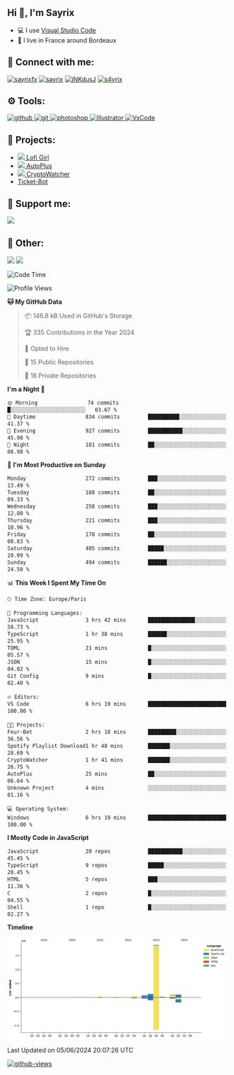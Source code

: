 ## Hi 👋, I'm Sayrix

- 💻 I use [Visual Studio Code](https://code.visualstudio.com/)
- 🥖 I live in France around Bordeaux

## 🔗 Connect with me:
<p align="left">
<a href="https://twitter.com/SayrixFX"><img src="https://i.imgur.com/zVwbWwf.png" alt="sayrixfx" width="37" height="37" /></a> 
<a href="https://www.youtube.com/c/sayrix"><img src="https://i.imgur.com/qZBU7AO.png" alt="sayrix" width="37"  height="37" /></a> 
<a href="https://discord.gg/VasYV6MEJy"><img src="https://i.imgur.com/nsVOefF.png" alt="jNKdusJ" width="37" height="37" /></a>
<a href="https://www.twitch.tv/s4yrix"><img src="https://i.imgur.com/0pAkilW.png" alt="s4yrix" width="37" height="37" /></a>
</p>

## ⚙️ Tools:
<p align="left"> <a href="https://github.com/" target="_blank"> <img src="https://raw.githubusercontent.com/coderjojo/coderjojo/master/img/github.svg" alt="github" width="40" height="40"/> </a> <a href="https://git-scm.com/" target="_blank"> <img src="https://www.vectorlogo.zone/logos/git-scm/git-scm-icon.svg" alt="git" width="40" height="40"/> </a> <a href="https://www.photoshop.com/en" target="_blank"> <img src="https://upload.wikimedia.org/wikipedia/commons/a/af/Adobe_Photoshop_CC_icon.svg" alt="photoshop" width="40" height="40"/> </a> <a href="https://www.adobe.com/in/products/illustrator.html" target="_blank"> <img src="https://upload.wikimedia.org/wikipedia/commons/f/fb/Adobe_Illustrator_CC_icon.svg" alt="illustrator" width="40" height="40"/> </a> <a href="https://code.visualstudio.com/" target="_blank"> <img src="https://dashboard.snapcraft.io/site_media/appmedia/2019/05/code512.png" alt="VsCode" width="40" height="40"/> </a></p>

## 🚩 Projects:
- [<img src="https://cdn.discordapp.com/avatars/634818840542445580/a5ae14a23cdea7df6baa460efb42258b.png" width="24"/> Lofi Girl](https://top.gg/bot/634818840542445580)
- [<img src="https://autoplus.gg/autoplus.png" width="24"/> AutoPlus](https://autoplus.gg)
- [<img src="https://cdn.discordapp.com/avatars/956586999102472222/1f31a078427e78086c174921237ced67.png" width="24"/> CryptoWatcher](https://top.gg/bot/956586999102472222)
- [Ticket-Bot](https://github.com/Sayrix/ticket-bot)

## 💎 Support me:
[![](https://img.shields.io/static/v1?label=Sponsor&message=%E2%9D%A4&logo=GitHub&color=%23fe8e86)](https://github.com/sponsors/Sayrix)

## 📜 Other:

<img src="https://lanyard-profile-readme.vercel.app/api/629031362351071252">
<img src="https://wakatime.com/share/@4ef41966-e667-4bdc-aadd-0cff917ea09f/5faa1530-7b5c-4201-873c-ff918f5d4d0c.png" />

<!--START_SECTION:waka-->
![Code Time](http://img.shields.io/badge/Code%20Time-1%2C033%20hrs%208%20mins-blue)

![Profile Views](http://img.shields.io/badge/Profile%20Views-36-blue)

**🐱 My GitHub Data** 

> 📦 146.8 kB Used in GitHub's Storage 
 > 
> 🏆 335 Contributions in the Year 2024
 > 
> 💼 Opted to Hire
 > 
> 📜 15 Public Repositories 
 > 
> 🔑 18 Private Repositories 
 > 
**I'm a Night 🦉** 

```text
🌞 Morning                74 commits          █░░░░░░░░░░░░░░░░░░░░░░░░   03.67 % 
🌆 Daytime                834 commits         ██████████░░░░░░░░░░░░░░░   41.37 % 
🌃 Evening                927 commits         ███████████░░░░░░░░░░░░░░   45.98 % 
🌙 Night                  181 commits         ██░░░░░░░░░░░░░░░░░░░░░░░   08.98 % 
```
📅 **I'm Most Productive on Sunday** 

```text
Monday                   272 commits         ███░░░░░░░░░░░░░░░░░░░░░░   13.49 % 
Tuesday                  188 commits         ██░░░░░░░░░░░░░░░░░░░░░░░   09.33 % 
Wednesday                258 commits         ███░░░░░░░░░░░░░░░░░░░░░░   12.80 % 
Thursday                 221 commits         ███░░░░░░░░░░░░░░░░░░░░░░   10.96 % 
Friday                   178 commits         ██░░░░░░░░░░░░░░░░░░░░░░░   08.83 % 
Saturday                 405 commits         █████░░░░░░░░░░░░░░░░░░░░   20.09 % 
Sunday                   494 commits         ██████░░░░░░░░░░░░░░░░░░░   24.50 % 
```


📊 **This Week I Spent My Time On** 

```text
🕑︎ Time Zone: Europe/Paris

💬 Programming Languages: 
JavaScript               3 hrs 42 mins       ███████████████░░░░░░░░░░   58.73 % 
TypeScript               1 hr 38 mins        ██████░░░░░░░░░░░░░░░░░░░   25.95 % 
TOML                     21 mins             █░░░░░░░░░░░░░░░░░░░░░░░░   05.57 % 
JSON                     15 mins             █░░░░░░░░░░░░░░░░░░░░░░░░   04.02 % 
Git Config               9 mins              █░░░░░░░░░░░░░░░░░░░░░░░░   02.40 % 

🔥 Editors: 
VS Code                  6 hrs 19 mins       █████████████████████████   100.00 % 

🐱‍💻 Projects: 
Feur-Bot                 2 hrs 18 mins       █████████░░░░░░░░░░░░░░░░   36.56 % 
Spotify Playlist Download1 hr 48 mins        ███████░░░░░░░░░░░░░░░░░░   28.69 % 
CryptoWatcher            1 hr 41 mins        ███████░░░░░░░░░░░░░░░░░░   26.75 % 
AutoPlus                 25 mins             ██░░░░░░░░░░░░░░░░░░░░░░░   06.64 % 
Unknown Project          4 mins              ░░░░░░░░░░░░░░░░░░░░░░░░░   01.16 % 

💻 Operating System: 
Windows                  6 hrs 19 mins       █████████████████████████   100.00 % 
```

**I Mostly Code in JavaScript** 

```text
JavaScript               20 repos            ███████████░░░░░░░░░░░░░░   45.45 % 
TypeScript               9 repos             █████░░░░░░░░░░░░░░░░░░░░   20.45 % 
HTML                     5 repos             ███░░░░░░░░░░░░░░░░░░░░░░   11.36 % 
C                        2 repos             █░░░░░░░░░░░░░░░░░░░░░░░░   04.55 % 
Shell                    1 repo              █░░░░░░░░░░░░░░░░░░░░░░░░   02.27 % 
```



**Timeline**

![Lines of Code chart](https://raw.githubusercontent.com/Sayrix/Sayrix/main/assets/bar_graph.png)


 Last Updated on 05/06/2024 20:07:26 UTC
<!--END_SECTION:waka-->

[![github-views](https://komarev.com/ghpvc/?username=sayrix&color=brightgreen)](https://github.com/Sayrix)
